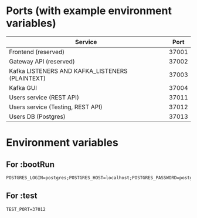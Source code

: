 # Ports (with example environment variables)

| Service                                         | Port  |
|-------------------------------------------------|-------|
| Frontend (reserved)                             | 37001 |
| Gateway API (reserved)                          | 37002 |
| Kafka LISTENERS AND KAFKA_LISTENERS (PLAINTEXT) | 37003 |
| Kafka GUI                                       | 37004 |
| Users service (REST API)                        | 37011 |
| Users service (Testing, REST API)               | 37012 |
| Users DB (Postgres)                             | 37013 |

# Environment variables

## For :bootRun

```
POSTGRES_LOGIN=postgres;POSTGRES_HOST=localhost;POSTGRES_PASSWORD=postgres;POSTGRES_PORT=37013;POSTGRES_DB=myblog;APP_PORT=37011
```

## For :test

```
TEST_PORT=37012
```